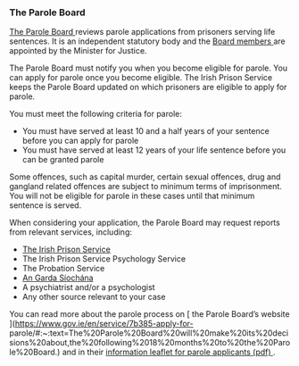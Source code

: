 ###  **The Parole Board**

[ The Parole Board ](https://www.gov.ie/en/organisation/parole-board/) reviews
parole applications from prisoners serving life sentences. It is an
independent statutory body and the [ Board members
](https://www.gov.ie/en/organisation-information/f2b2e-who-we-are/) are
appointed by the Minister for Justice.

The Parole Board must notify you when you become eligible for parole. You can
apply for parole once you become eligible. The Irish Prison Service keeps the
Parole Board updated on which prisoners are eligible to apply for parole.

You must meet the following criteria for parole:

  * You must have served at least 10 and a half years of your sentence before you can apply for parole 
  * You must have served at least 12 years of your life sentence before you can be granted parole 

Some offences, such as capital murder, certain sexual offences, drug and
gangland related offences are subject to minimum terms of imprisonment. You
will not be eligible for parole in these cases until that minimum sentence is
served.

When considering your application, the Parole Board may request reports from
relevant services, including:

  * [ The Irish Prison Service ](https://www.citizensinformation.ie/en/justice/prison-system/prison-system-in-ireland/)
  * The Irish Prison Service Psychology Service 
  * The Probation Service 
  * [ An Garda Síochána ](https://www.citizensinformation.ie/en/justice/law-enforcement/garda-siochana-national-police-force/)
  * A psychiatrist and/or a psychologist 
  * Any other source relevant to your case 

You can read more about the parole process on [ the Parole Board’s website
](https://www.gov.ie/en/service/7b385-apply-for-
parole/#:~:text=The%20Parole%20Board%20will%20make%20its%20decisions%20about,the%20following%2018%20months%20to%20the%20Parole%20Board.)
and in their [ information leaflet for parole applicants (pdf)
](https://www.gov.ie/pdf/?file=https://assets.gov.ie/197218/838f8f49-ca29-4041-9d68-e91b7e325d2b.pdf#page=null)
.
